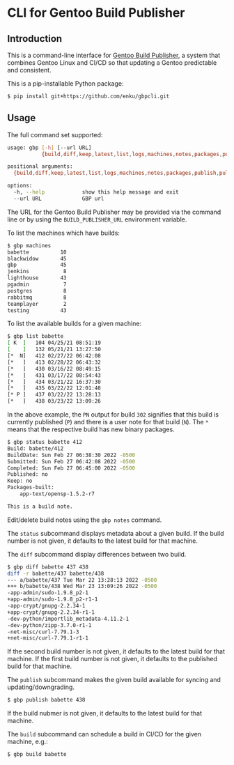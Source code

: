 # CLI for Gentoo Build Publisher

## Introduction

This is a command-line interface for [Gentoo Build
Publisher](https://github.com/enku/gentoo-build-publisher), a system that
combines Gentoo Linux and CI/CD so that updating a Gentoo predictable and
consistent.

This is a pip-installable Python package:

```bash
$ pip install git+https://github.com/enku/gbpcli.git
```

## Usage

The full command set supported:

```bash
usage: gbp [-h] [--url URL]
           {build,diff,keep,latest,list,logs,machines,notes,packages,publish,pull,status} ...

positional arguments:
  {build,diff,keep,latest,list,logs,machines,notes,packages,publish,pull,status}

options:
  -h, --help            show this help message and exit
  --url URL             GBP url
```

The URL for the Gentoo Build Publisher may be provided via the command line or
by using the `BUILD_PUBLISHER_URL` environment variable.

To list the machines which have builds:

```bash
$ gbp machines
babette          10
blackwidow       45
gbp              45
jenkins           8
lighthouse       43
pgadmin           7
postgres          8
rabbitmq          8
teamplayer        2
testing          43
```

To list the available builds for a given machine:

```bash
$ gbp list babette
[ K  ]   104 04/25/21 08:51:19
[    ]   132 05/21/21 13:27:50
[*  N]   412 02/27/22 06:42:08
[*   ]   413 02/28/22 06:43:32
[*   ]   430 03/16/22 08:49:15
[*   ]   431 03/17/22 08:54:43
[*   ]   434 03/21/22 16:37:30
[*   ]   435 03/22/22 12:01:48
[* P ]   437 03/22/22 13:28:13
[*   ]   438 03/23/22 13:09:26
```

In the above example, the `PN` output for build `302` signifies that this
build is currently published (`P`) and there is a user note for that build
(`N`).  The `*` means that the respective build has new binary packages.

```bash
$ gbp status babette 412
Build: babette/412
BuildDate: Sun Feb 27 06:38:30 2022 -0500
Submitted: Sun Feb 27 06:42:08 2022 -0500
Completed: Sun Feb 27 06:45:00 2022 -0500
Published: no
Keep: no
Packages-built:
    app-text/opensp-1.5.2-r7

This is a build note.
```

Edit/delete build notes using the `gbp notes` command.


The `status` subcommand displays metadata about a given build.  If the build
number is not given, it defaults to the latest build for that machine.

The `diff` subcommand display differences between two build.

```bash
$ gbp diff babette 437 438
diff -r babette/437 babette/438
--- a/babette/437 Tue Mar 22 13:28:13 2022 -0500
+++ b/babette/438 Wed Mar 23 13:09:26 2022 -0500
-app-admin/sudo-1.9.8_p2-1
+app-admin/sudo-1.9.8_p2-r1-1
-app-crypt/gnupg-2.2.34-1
+app-crypt/gnupg-2.2.34-r1-1
-dev-python/importlib_metadata-4.11.2-1
-dev-python/zipp-3.7.0-r1-1
-net-misc/curl-7.79.1-3
+net-misc/curl-7.79.1-r1-1
```
If the second build number is not given, it defaults to the latest build for
that machine.  If the first build number is not given, it defaults to the
published build for that machine.

The `publish` subcommand makes the given build available for syncing and
updating/downgrading.

```bash
$ gbp publish babette 438
```

If the build nubmer is not given, it defaults to the latest build for that machine.

The `build` subcommand can schedule a build in CI/CD for the given machine,
e.g.:

```bash
$ gbp build babette
```
